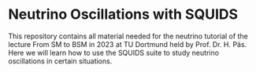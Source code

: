 # Neutrino Oscillations with SQUIDS
This repository contains all material needed for the neutrino tutorial of the lecture From SM to BSM in 2023 at TU Dortmund held by Prof. Dr. H. Päs.
Here we will learn how to use the SQUIDS suite to study neutrino oscillations in certain situations.
